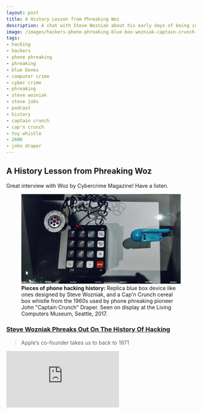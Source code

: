 ```yaml
---
layout: post
title: A History Lesson from Phreaking Woz
description: A chat with Steve Wozniak about his early days of being inspired by Captain Crunch phone phreaking and blue boxes with Steve Jobs.
image: /images/hackers-phone-phreaking-blue-box-wozniak-captain-crunch-living-computers-museum-seattle-2017-cyberdelianyc-site.jpg
tags:
- hacking
- hackers
- phone phreaking
- phreaking
- blue boxes
- computer crime
- cyber crime
- phreaking
- steve wozniak
- steve jobs
- podcast
- history
- captain crunch
- cap'n crunch
- toy whistle
- 2600
- john draper
---
```

## A History Lesson from Phreaking Woz

Great interview with Woz by Cybercrime Magazine! Have a listen.

<figure class="figure">
  <img class="figure-img img-fluid" src="/images/hackers-phone-phreaking-blue-box-wozniak-captain-crunch-living-computers-museum-seattle-2017-cyberdelianyc-site.jpg" alt="Phone phreaking blue box device replica as made by Steve Wozniak and a Cap'n Crunch toy whistle that emitted 2600 hertz for phone hacking by John 'Captain Crunch' Draper. Living Computers Museum, Seattle, 2017, by CyberdeliaNYC.">
  <figcaption class="figure-caption"><strong>Pieces of phone hacking history:</strong> Replica blue box device like ones designed by Steve Wozniak, and a Cap'n Crunch cereal box whistle from the 1960s used by phone phreaking pioneer John "Captain Crunch" Draper. Seen on display at the Living Computers Museum, Seattle, 2017.</figcaption>
</figure>

### [Steve Wozniak Phreaks Out On The History Of Hacking](https://cybersecurityventures.com/steve-wozniak-phreaks-out-on-the-history-of-hacking/)

> Apple’s co-founder takes us to back to 1971

<div class="embed-responsive embed-responsive-16by9" style="max-height:208px;">
  <iframe class="embed-responsive-item" src="https://w.soundcloud.com/player/?url=https%3A//api.soundcloud.com/tracks/1209364192&color=ff5500&hide_related=true&show_comments=false&show_teaser=false" style="max-height:166px;" scrolling="no" frameborder="no" allow="autoplay"></iframe>
</div>